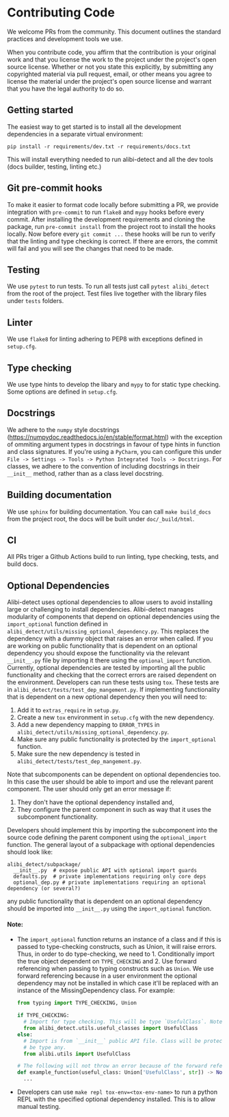 # Contributing Code

We welcome PRs from the community. This document outlines the standard
practices and development tools we use.

When you contribute code, you affirm that the contribution is your original work and that you license the work to the project under the project's open source license. Whether or not you state this explicitly, by submitting any copyrighted material via pull request, email, or other means you agree to license the material under the project's open source license and warrant that you have the legal authority to do so.

## Getting started
The easiest way to get started is to install all the development dependencies
in a separate virtual environment:
```
pip install -r requirements/dev.txt -r requirements/docs.txt
```
This will install everything needed to run alibi-detect and all the dev tools
(docs builder, testing, linting etc.)

## Git pre-commit hooks
To make it easier to format code locally before submitting a PR, we provide
integration with `pre-commit` to run `flake8` and `mypy` hooks before every commit.
After installing the development requirements and cloning the package, run `pre-commit install`
from the project root to install the hooks locally. Now before every `git commit ...`
these hooks will be run to verify that the linting and type checking is correct. If there are
errors, the commit will fail and you will see the changes that need to be made.

## Testing
We use `pytest` to run tests. To run all tests just call `pytest alibi_detect` from the root of the project.
Test files live together with the library files under `tests` folders.

## Linter
We use `flake8` for linting adhering to PEP8 with exceptions defined in `setup.cfg`.

## Type checking
We use type hints to develop the libary and `mypy` to for static type checking. Some
options are defined in `setup.cfg`.

## Docstrings
We adhere to the `numpy` style docstrings (https://numpydoc.readthedocs.io/en/stable/format.html)
with the exception of ommiting argument types in docstrings in favour of type hints in function
and class signatures. If you're using a `PyCharm`, you can configure this under
`File -> Settings -> Tools -> Python Integrated Tools -> Docstrings`. For classes, we adhere to the convention
of including docstrings in their `__init__` method, rather than as a class level docstring.

## Building documentation
We use `sphinx` for building documentation. You can call `make build_docs` from the project root,
the docs will be built under `doc/_build/html`.

## CI
All PRs triger a Github Actions  build to run linting, type checking, tests, and build docs.

## Optional Dependencies

Alibi-detect uses optional dependencies to allow users to avoid installing large or challenging to install dependencies. 
Alibi-detect manages modularity of components that depend on optional dependencies using the `import_optional` function 
defined in `alibi_detect/utils/missing_optional_dependency.py`. This replaces the dependency with a dummy object that 
raises an error when called. If you are working on public functionality that is dependent on an optional dependency you 
should expose the functionality via the relevant `__init__.py` file by importing it there using the `optional_import` 
function. Currently, optional dependencies are tested by importing all the public functionality and checking that the 
correct errors are raised dependent on the environment. Developers can run these tests using `tox`. These tests are in 
`alibi_detect/tests/test_dep_mangement.py`. If implementing functionality that is dependent on a new optional dependency
then you will need to:

1. Add it to `extras_require` in `setup.py`.
2. Create a new `tox` environment in `setup.cfg` with the new dependency.
3. Add a new dependency mapping to `ERROR_TYPES` in `alibi_detect/utils/missing_optional_dependency.py`. 
4. Make sure any public functionality is protected by the `import_optional` function.
5. Make sure the new dependency is tested in `alibi_detect/tests/test_dep_mangement.py`.

Note that subcomponents can be dependent on optional dependencies too. In this case the user should be able to import 
and use the relevant parent component. The user should only get an error message if: 
1. They don't have the optional dependency installed and,
2. They configure the parent component in such as way that it uses the subcomponent functionality.

Developers should implement this by importing the subcomponent into the source code defining the parent component using 
the `optional_import` function. The general layout of a subpackage with optional dependencies should look like: 

```
alibi_detect/subpackage/
  __init__.py  # expose public API with optional import guards
  defaults.py  # private implementations requiring only core deps
  optional_dep.py # private implementations requiring an optional dependency (or several?)
```

any public functionality that is dependent on an optional dependency should be imported into `__init__.py` using the 
`import_optional` function. 

#### Note:
- The `import_optional` function returns an instance of a class and if this is passed to type-checking constructs, such 
as Union, it will raise errors. Thus, in order to do type-checking, we need to 1. Conditionally import the true object 
dependent on `TYPE_CHECKING` and 2. Use forward referencing when passing to typing constructs such as `Union`. We use 
forward referencing because in a user environment the optional dependency may not be installed in which case it'll be 
replaced with an instance of the MissingDependency class. For example: 
  ```py
  from typing import TYPE_CHECKING, Union

  if TYPE_CHECKING:
    # Import for type checking. This will be type `UsefulClass`. Note import is from implementation file.
    from alibi_detect.utils.useful_classes import UsefulClass
  else:
    # Import is from `__init__` public API file. Class will be protected by optional_import function and so this will 
    # be type any.
    from alibi.utils import UsefulClass
  
  # The following will not throw an error because of the forward reference but mypy will still work.
  def example_function(useful_class: Union['UsefulClass', str]) -> None:
    ...
  ```
- Developers can use `make repl tox-env=<tox-env-name>` to run a python REPL with the specified optional dependency 
installed. This is to allow manual testing.
